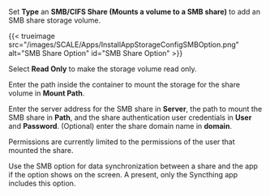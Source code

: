 &NewLine;

Set **Type** an **SMB/CIFS Share (Mounts a volume to a SMB share)** to add an SMB share storage volume.

{{< trueimage src="/images/SCALE/Apps/InstallAppStorageConfigSMBOption.png" alt="SMB Share Option" id="SMB Share Option" >}}

Select **Read Only** to make the storage volume read only.

Enter the path inside the container to mount the storage for the share volume in **Mount Path**.

Enter the server address for the SMB share in **Server**, the path to mount the SMB share in **Path**, and the share authentication user credentials in **User** and **Password**.
(Optional) enter the share domain name in **domain**.

Permissions are currently limited to the permissions of the user that mounted the share.

Use the SMB option for data synchronization between a share and the app if the option shows on the screen. A present, only the Syncthing app includes this option.
<!-- Commenting this out until I can get it verified with devs/solutions team 
Alternate data streams (metadata), finder colors tags, previews, resource forks, and MacOS metadata is stripped from the share along with file system permissions, but this functionality is undergoing active development and implementation planned for a future TrueNAS release.-->